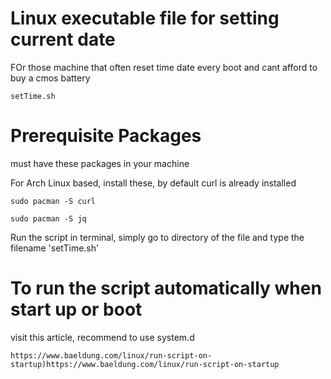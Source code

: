 # Linux executable file for setting current date
FOr those machine that often reset time date every boot and cant afford to buy a cmos battery

    setTime.sh

<h1>Prerequisite Packages</h1>
must have these packages in your machine

For Arch Linux based, install these, 
by default curl is already installed

```
sudo pacman -S curl
```
```
sudo pacman -S jq
```

Run the script in terminal,
simply go to directory of the file and type the filename 'setTime.sh'

<h1>To run the script automatically when start up or boot</h1>
visit this article, recommend to use system.d

```
https://www.baeldung.com/linux/run-script-on-startup)https://www.baeldung.com/linux/run-script-on-startup
```
